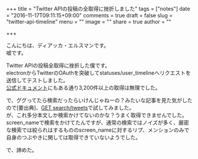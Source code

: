 +++
title = "Twitter APIの投稿の全取得に挫折しました"
tags = ["notes"]
date = "2016-11-17T09:11:15+09:00"
comments = true
draft = false
slug = "twitter-api-timeline"
menu = ""
image = ""
share = true
author = ""

+++

こんにちは、ディアッカ・エルスマンです。  
嘘です。
<!--more-->
Twitter APIの投稿全取得に挫折した僕です。  
electronからTwitterのOAuthを突破してstatuses/user_timelineへリクエストを送信してテストしました。  
[公式ドキュメント](https://dev.twitter.com/rest/reference/get/statuses/user_timeline)にもある通り3,200件以上の取得は無理でした。  

で、ググってたら検索だったらいけんじゃねーの？みたいな記事を見た気がしたので[要出典]、[GET search/tweets](https://dev.twitter.com/rest/reference/get/search/tweets)で試してみました。  
が、これ多分本文しか検索かけてないのかな？うまく取得できませんでした。  
screen_nameで検索をかけてたんですが、通常の検索ではノイズが多く、厳密な検索では絞られはするもののscreen_nameに対するリプ、メンションのみで自身のつぶやきに関しては取得できていないようでした。

で、諦めた。

